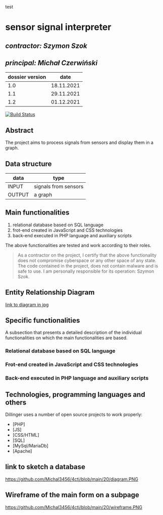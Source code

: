test
# sensor signal interpreter

## _contractor: Szymon Szok_
## _principal: Michał Czerwiński_


| dossier version | date |
| ------ | ------ |
| 1.0 | 18.11.2021 |
|1.1|	29.11.2021|
|1.2|	01.12.2021|


[![Build Status](https://travis-ci.org/joemccann/dillinger.svg?branch=master)](https://travis-ci.org/joemccann/dillinger)

## Abstract 
The project aims to process signals from sensors and display them in a graph.

## Data structure

| data | type |
| ------ | ------ |
| INPUT | signals from sensors|
| OUTPUT | a graph|

## Main functionalities

1. relational database based on SQL language
1. frot-end created in JavaScript and CSS technologies
1. back-end executed in PHP language and auxiliary scripts

The above functionalities are tested and work according to their roles.

> As a contractor on the project, I certify that the above functionality 
> does not compromise cyberspace or any other space of any state. 
> The code contained in the project, does not contain malware and is safe to use. 
> I am personally responsible for its operation: Szymon Szok.
## Entity Relationship Diagram

[link to diagram in jpg][erd]

## Specific functionalities

A subsection that presents a detailed description of the individual functionalities on which the main functionalities are based.

### Relational database based on SQL language

### Frot-end created in JavaScript and CSS technologies

### Back-end executed in PHP language and auxiliary scripts

## Technologies, programming languages and others

Dillinger uses a number of open source projects to work properly:

- [PHP]
- [JS]
- [CSS/HTML]
- [SQL]
- [MySql/MariaDb]
- [Apache]

 [erd]: <https://github.com/Michal3456/example_project/blob/main/sprites/Untitled%20Diagram.jpg>
 
## link to sketch a database
<https://github.com/Michal3456/4cti/blob/main/20/diagram.PNG>

## Wireframe of the main form on a subpage
<https://github.com/Michal3456/4cti/blob/main/20/wireframe.PNG>

